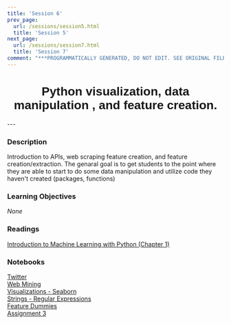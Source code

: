 ```yaml
---
title: 'Session 6'
prev_page:
  url: /sessions/session5.html
  title: 'Session 5'
next_page:
  url: /sessions/session7.html
  title: 'Session 7'
comment: "***PROGRAMMATICALLY GENERATED, DO NOT EDIT. SEE ORIGINAL FILES IN /content***"
---
```

<h1  style="font-family:  Verdana,  Geneva,  sans-serif;  text-align:center">Python  visualization,  data  manipulation  ,  and  feature  creation.</h1> 
--- 
 
###  Description 
Introduction  to  APIs,  web  scraping  feature  creation,  and  feature  creation/extraction.    The  genaral  goal  is  to  get  students  to  the  point  where  they  are  able  to  start  to  do  some  data  manipulation  and  utilize  code  they  haven't  created  (packages,  functions) 
 
###  Learning  Objectives 
*None* 
 
###  Readings 
[Introduction  to  Machine  Learning  with  Python  (Chapter  1)](http://proquestcombo.safaribooksonline.com.libproxy.rpi.edu/book/programming/machine-learning/9781449369880) 
 
###  Notebooks 
[Twitter](https://rpi.analyticsdojo.com/notebooks/08-intro-python-pandas.html)<br>[Web  Mining](https://rpi.analyticsdojo.com/notebooks/08-intro-python-pandas.html)<br>[Visualizations  -  Seaborn](https://rpi.analyticsdojo.com/notebooks/08-intro-python-pandas.html)<br>[Strings  -  Regular  Expressions](https://rpi.analyticsdojo.com/notebooks/08-intro-python-pandas.html)<br>[Feature  Dummies](https://rpi.analyticsdojo.com/notebooks/08-intro-python-pandas.html)<br>[Assignment  3](https://rpi.analyticsdojo.com/notebooks/08-intro-python-pandas.html)
